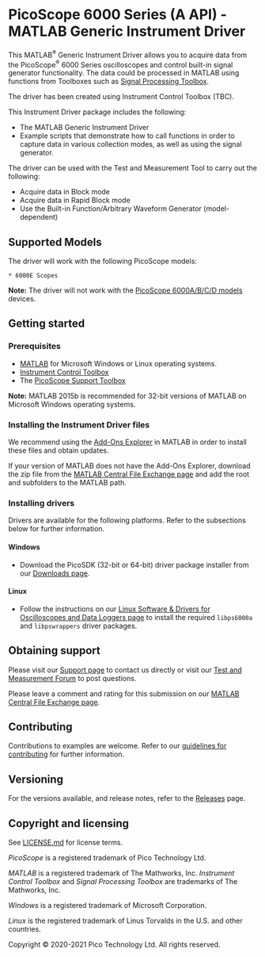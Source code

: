 # PicoScope 6000 Series (A API) - MATLAB Generic Instrument Driver

This MATLAB<sup>®</sup> Generic Instrument Driver allows you to acquire data from the PicoScope<sup>®</sup> 6000 Series oscilloscopes and control built-in signal generator functionality. The data could be processed in MATLAB using functions from Toolboxes such as [Signal Processing Toolbox](https://www.mathworks.com/products/signal.html). 

The driver has been created using Instrument Control Toolbox (TBC). 

This Instrument Driver package includes the following: 

* The MATLAB Generic Instrument Driver 
* Example scripts that demonstrate how to call functions in order to capture data in various collection modes, as well as using the signal generator.

The driver can be used with the Test and Measurement Tool to carry out the following: 

  * Acquire data in Block mode 
  * Acquire data in Rapid Block mode 
  * Use the Built-in Function/Arbitrary Waveform Generator (model-dependent)

## Supported Models

The driver will work with the following PicoScope models:
    
    * 6000E Scopes

**Note:** The driver will not work with the [PicoScope 6000A/B/C/D models](https://uk.mathworks.com/matlabcentral/fileexchange/48311-picoscope-6000-series-matlab-generic-instrument-driver) devices.

## Getting started

### Prerequisites

* [MATLAB](https://uk.mathworks.com/products/matlab.html) for Microsoft Windows or Linux operating systems.
* [Instrument Control Toolbox](http://www.mathworks.co.uk/products/instrument/)
* The [PicoScope Support Toolbox](http://uk.mathworks.com/matlabcentral/fileexchange/53681-picoscope-support-toolbox)

**Note:** MATLAB 2015b is recommended for 32-bit versions of MATLAB on Microsoft Windows operating systems.

### Installing the Instrument Driver files

We recommend using the [Add-Ons Explorer](https://uk.mathworks.com/help/matlab/matlab_env/get-add-ons.html) in MATLAB in order to install these files and obtain updates.

If your version of MATLAB does not have the Add-Ons Explorer, download the zip file from the [MATLAB Central File Exchange page]()
 and add the root and subfolders to the MATLAB path.

### Installing drivers

Drivers are available for the following platforms. Refer to the subsections below for further information.

#### Windows

* Download the PicoSDK (32-bit or 64-bit) driver package installer from our [Downloads page](https://www.picotech.com/downloads).

#### Linux

* Follow the instructions on our [Linux Software & Drivers for Oscilloscopes and Data Loggers page](https://www.picotech.com/downloads/linux) to install the required `libps6000a` and `libpswrappers` driver packages.

## Obtaining support

Please visit our [Support page](https://www.picotech.com/tech-support) to contact us directly or visit our [Test and Measurement Forum](https://www.picotech.com/support/forum71.html) to post questions.

Please leave a comment and rating for this submission on our [MATLAB Central File Exchange page]().

## Contributing

Contributions to examples are welcome. Refer to our [guidelines for contributing](.github/CONTRIBUTING.md) for further information.

## Versioning

For the versions available, and release notes, refer to the [Releases](https://github.com/picotech/picosdk-ps6000a-matlab-instrument-driver/releases) page.

## Copyright and licensing

See [LICENSE.md](LICENSE.md) for license terms. 

*PicoScope* is a registered trademark of Pico Technology Ltd. 

*MATLAB* is a registered trademark of The Mathworks, Inc. *Instrument Control Toolbox* and *Signal Processing Toolbox*
are trademarks of The Mathworks, Inc.

*Windows* is a registered trademark of Microsoft Corporation. 

*Linux* is the registered trademark of Linus Torvalds in the U.S. and other countries.

Copyright © 2020-2021 Pico Technology Ltd. All rights reserved. 

